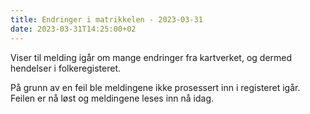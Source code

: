 ```yaml
---
title: Endringer i matrikkelen - 2023-03-31 
date: 2023-03-31T14:25:00+02
---
```



Viser til melding igår om mange endringer fra kartverket, og dermed hendelser i folkeregisteret. 

På grunn av en feil ble meldingene ikke prosessert inn i registeret igår. Feilen er nå løst og meldingene leses inn nå idag. 
